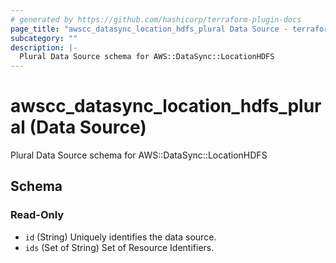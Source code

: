 ```yaml
---
# generated by https://github.com/hashicorp/terraform-plugin-docs
page_title: "awscc_datasync_location_hdfs_plural Data Source - terraform-provider-awscc"
subcategory: ""
description: |-
  Plural Data Source schema for AWS::DataSync::LocationHDFS
---
```


# awscc_datasync_location_hdfs_plural (Data Source)

Plural Data Source schema for AWS::DataSync::LocationHDFS



<!-- schema generated by tfplugindocs -->
## Schema

### Read-Only

- `id` (String) Uniquely identifies the data source.
- `ids` (Set of String) Set of Resource Identifiers.
